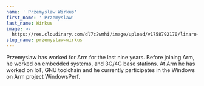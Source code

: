 ```yaml
---
name: ' Przemyslaw Wirkus'
first_name: ' Przemyslaw'
last_name: Wirkus
image: >-
  https://res.cloudinary.com/dl7c2wmhi/image/upload/v1758792170/linaro-website/images/author/img_20220722_152207
slug_name: przemyslaw-wirkus
---
```


Przemyslaw has worked for Arm for the last nine years. Before joining Arm, he worked on embedded systems, and 3G/4G base stations. At Arm he has worked on IoT, GNU toolchain and he currently participates in the Windows on Arm project WindowsPerf.
